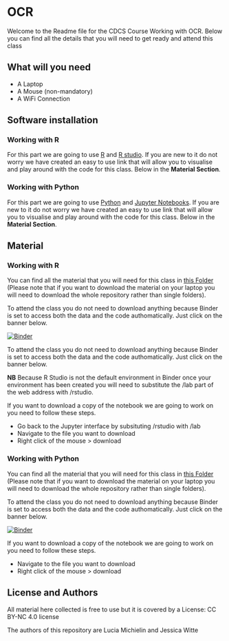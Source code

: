 # OCR

Welcome to the Readme file for the CDCS Course Working with OCR. 
Below you can find all the details that you will need to get ready and attend this class


## What will you need 
- A Laptop
- A Mouse (non-mandatory)
- A WiFi Connection 


## Software installation
### Working with R
For this part we are going to use [R](https://www.r-project.org/) and [R studio](https://posit.co/). If you are new to it do not worry we have created an easy to use link that will allow you to visualise and play around with the code for this class. Below in the **Material Section**.

### Working with Python 
For this part we are going to use [Python](https://www.python.org/) and [Jupyter Notebooks](https://jupyter.org/). If you are new to it do not worry we have created an easy to use link that will allow you to visualise and play around with the code for this class. Below in the **Material Section**.


## Material

### Working with R
You can find all the material that you will need for this class in [this Folder](https://github.com/DCS-training/OCR/tree/main/WorkingWithR) (Please note that if you want to download the material on your laptop you will need to download the whole repository rather than single folders). 

To attend the class you do not need to download anything because Binder is set to access both the data and the code authomatically.
Just click on the banner below.

[![Binder](https://mybinder.org/badge_logo.svg)](https://mybinder.org/v2/gh/DCS-training/OCR/HEAD)

To attend the class you do not need to download anything because Binder is set to access both the data and the code authomatically.
Just click on the banner below.

**NB** Because R Studio is not the default environment in Binder once your environment has been created you will need to substitute the /lab part of the web address with /rstudio.

If you want to download a copy of the notebook we are going to work on you need to follow these steps. 
- Go back to the Jupyter interface by subsituting /rstudio with /lab
- Navigate to the file you want to download
- Right click of the mouse > download

### Working with Python
You can find all the material that you will need for this class in [this Folder](https://github.com/DCS-training/OCR/tree/main/WorkingWithPython) (Please note that if you want to download the material on your laptop you will need to download the whole repository rather than single folders). 

To attend the class you do not need to download anything because Binder is set to access both the data and the code authomatically.
Just click on the banner below.

[![Binder](https://mybinder.org/badge_logo.svg)](https://mybinder.org/v2/gh/DCS-training/OCR/HEAD)

If you want to download a copy of the notebook we are going to work on you need to follow these steps. 
- Navigate to the file you want to download
- Right click of the mouse > download


## License and Authors
All material here collected is free to use but it is covered by a License: CC BY-NC 4.0 license

The authors of this repository are Lucia Michielin and Jessica Witte
